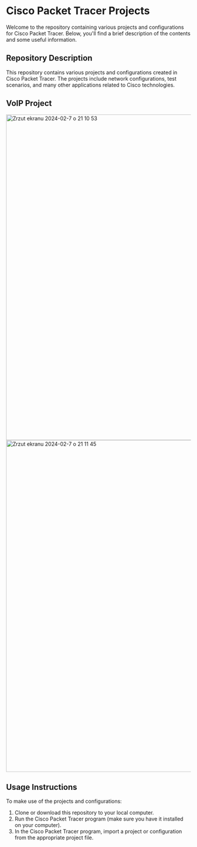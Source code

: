 # Cisco Packet Tracer Projects

Welcome to the repository containing various projects and configurations for Cisco Packet Tracer. Below, you'll find a brief description of the contents and some useful information.

## Repository Description

This repository contains various projects and configurations created in Cisco Packet Tracer. The projects include network configurations, test scenarios, and many other applications related to Cisco technologies.

## VoIP Project
<img width="885" alt="Zrzut ekranu 2024-02-7 o 21 10 53" src="https://github.com/wojkam23/CiscoPacketTracer/assets/145553807/a65f9e40-4e99-42d7-bce3-36f2ae776a1d">
<img width="902" alt="Zrzut ekranu 2024-02-7 o 21 11 45" src="https://github.com/wojkam23/CiscoPacketTracer/assets/145553807/302fc871-eae1-4a0c-8878-a07bc7e5dfd9">



## Usage Instructions

To make use of the projects and configurations:

1. Clone or download this repository to your local computer.
2. Run the Cisco Packet Tracer program (make sure you have it installed on your computer).
3. In the Cisco Packet Tracer program, import a project or configuration from the appropriate project file.
